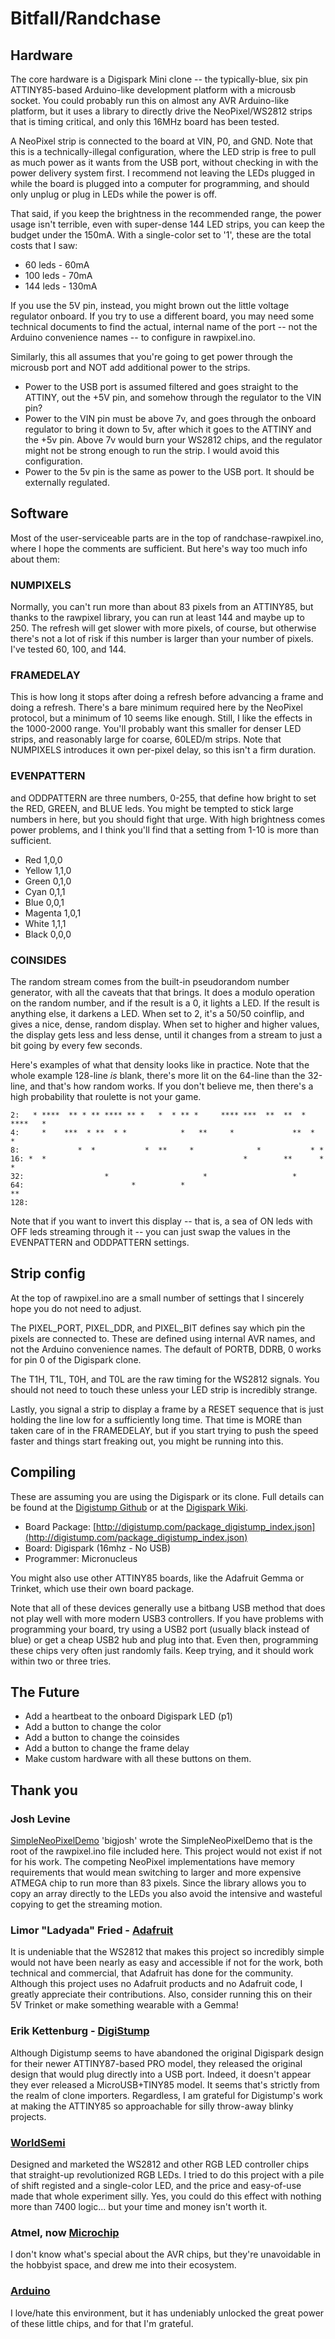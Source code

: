 # Bitfall/Randchase

## Hardware
The core hardware is a Digispark Mini clone -- the typically-blue, six pin ATTINY85-based Arduino-like development platform with a microusb socket. You could probably run this on almost any AVR Arduino-like platform, but it uses a library to directly drive the NeoPixel/WS2812 strips that is timing critical, and only this 16MHz board has been tested.

A NeoPixel strip is connected to the board at VIN, P0, and GND. Note that this is a technically-illegal configuration, where the LED strip is free to pull as much power as it wants from the USB port, without checking in with the power delivery system first. I recommend not leaving the LEDs plugged in while the board is plugged into a computer for programming, and should only unplug or plug in LEDs while the power is off.

That said, if you keep the brightness in the recommended range, the power usage isn't terrible, even with super-dense 144 LED strips, you can keep the budget under the 150mA. With a single-color set to '1', these are the total costs that I saw:

 * 60 leds - 60mA
 * 100 leds - 70mA
 * 144 leds - 130mA

If you use the 5V pin, instead, you might brown out the little voltage regulator onboard. If you try to use a different board, you may need some technical documents to find the actual, internal name of the port -- not the Arduino convenience names -- to configure in rawpixel.ino.

Similarly, this all assumes that you're going to get power through the microusb port and NOT add additional power to the strips.

 * Power to the USB port is assumed filtered and goes straight to the ATTINY, out the +5V pin, and somehow through the regulator to the VIN pin?
 * Power to the VIN pin must be above 7v, and goes through the onboard regulator to bring it down to 5v, after which it goes to the ATTINY and the +5v pin. Above 7v would burn your WS2812 chips, and the regulator might not be strong enough to run the strip. I would avoid this configuration.
 * Power to the 5v pin is the same as power to the USB port. It should be externally regulated.

## Software
Most of the user-serviceable parts are in the top of randchase-rawpixel.ino, where I hope the comments are sufficient. But here's way too much info about them:

### NUMPIXELS
Normally, you can't run more than about 83 pixels from an ATTINY85, but thanks to the rawpixel library, you can run at least 144 and maybe up to 250. The refresh will get slower with more pixels, of course, but otherwise there's not a lot of risk if this number is larger than your number of pixels.  I've tested 60, 100, and 144.

### FRAMEDELAY
This is how long it stops after doing a refresh before advancing a frame and doing a refresh.  There's a bare minimum required here by the NeoPixel protocol, but a minimum of 10 seems like enough. Still, I like the effects in the 1000-2000 range.  You'll probably want this smaller for denser LED strips, and reasonably large for coarse, 60LED/m strips. Note that NUMPIXELS introduces it own per-pixel delay, so this isn't a firm duration.

### EVENPATTERN
and ODDPATTERN are three numbers, 0-255, that define how bright to set the RED, GREEN, and BLUE leds.  You might be tempted to stick large numbers in here, but you should fight that urge. With high brightness comes power problems, and I think you'll find that a setting from 1-10 is more than sufficient.

   * Red 1,0,0
   * Yellow 1,1,0
   * Green 0,1,0
   * Cyan 0,1,1
   * Blue 0,0,1
   * Magenta 1,0,1
   * White 1,1,1
   * Black 0,0,0

### COINSIDES
The random stream comes from the built-in pseudorandom number generator, with all the caveats that that brings. It does a modulo operation on the random number, and if the result is a 0, it lights a LED.  If the result is anything else, it darkens a LED. When set to 2, it's a 50/50 coinflip, and gives a nice, dense, random display. When set to higher and higher values, the display gets less and less dense, until it changes from a stream to just a bit going by every few seconds.

Here's examples of what that density looks like in practice. Note that the whole example 128-line *is* blank, there's more lit on the 64-line than the 32-line, and that's how random works. If you don't believe me, then there's a high probability that roulette is not your game.
```
2:   * ****  ** * ** **** ** *   *  * ** *     **** ***  **  **  * ****   *
4:     *    ***  * **  * *            *   **     *             **  *       *
8:             *  *           *  **     *              *           * *
16: *  *                                            *        **      *     *
32:                  *                     *                   *
64:                        *          *                                 **
128:
```

Note that if you want to invert this display -- that is, a sea of ON leds with OFF leds streaming through it -- you can just swap the values in the EVENPATTERN and ODDPATTERN settings.

## Strip config
At the top of rawpixel.ino are a small number of settings that I sincerely hope you do not need to adjust.

The PIXEL_PORT, PIXEL_DDR, and PIXEL_BIT defines say which pin the pixels are connected to.  These are defined using internal AVR names, and not the Arduino convenience names. The default of PORTB, DDRB, 0 works for pin 0 of the Digispark clone.

The T1H, T1L, T0H, and T0L are the raw timing for the WS2812 signals. You should not need to touch these unless your LED strip is incredibly strange.

Lastly, you signal a strip to display a frame by a RESET sequence that is just holding the line low for a sufficiently long time.  That time is MORE than taken care of in the FRAMEDELAY, but if you start trying to push the speed faster and things start freaking out, you might be running into this.


## Compiling
These are assuming you are using the Digispark or its clone. Full details can be found at the [Digistump Github](https://github.com/digistump/DigistumpArduino) or at the [Digispark Wiki](http://digistump.com/wiki/digispark).

 * Board Package: [http://digistump.com/package_digistump_index.json](http://digistump.com/package_digistump_index.json)
 * Board: Digispark (16mhz - No USB)
 * Programmer: Micronucleus

You might also use other ATTINY85 boards, like the Adafruit Gemma or Trinket, which use their own board package.

Note that all of these devices generally use a bitbang USB method that does not play well with more modern USB3 controllers. If you have problems with programming your board, try using a USB2 port (usually black instead of blue) or get a cheap USB2 hub and plug into that.  Even then, programming these chips very often just randomly fails. Keep trying, and it should work within two or three tries.



## The Future
- Add a heartbeat to the onboard Digispark LED (p1)
- Add a button to change the color
- Add a button to change the coinsides
- Add a button to change the frame delay
- Make custom hardware with all these buttons on them.

## Thank you
### Josh Levine
[SimpleNeoPixelDemo](https://github.com/bigjosh/SimpleNeoPixelDemo)
'bigjosh' wrote the SimpleNeoPixelDemo that is the root of the rawpixel.ino file included here.  This project would not exist if not for his work. The competing NeoPixel implementations have memory requirements that would mean switching to larger and more expensive ATMEGA chip to run more than 83 pixels. Since the library allows you to copy an array directly to the LEDs you also avoid the intensive and wasteful copying to get the streaming motion.

### Limor "Ladyada" Fried - [Adafruit](https://adafruit.com)
It is undeniable that the WS2812 that makes this project so incredibly simple would not have been nearly as easy and accessible if not for the work, both technical and commercial, that Adafruit has done for the community. Although this project uses no Adafruit products and no Adafruit code, I greatly appreciate their contributions. Also, consider running this on their 5V Trinket or make something wearable with a Gemma!

### Erik Kettenburg - [DigiStump](http://digistump.com)
Although Digistump seems to have abandoned the original Digispark design for their newer ATTINY87-based PRO model, they released the original design that would plug directly into a USB port. Indeed, it doesn't appear they ever released a MicroUSB+TINY85 model. It seems that's strictly from the realm of clone importers. Regardless, I am grateful for Digistump's work at making the ATTINY85 so approachable for silly throw-away blinky projects.

### [WorldSemi](http://www.world-semi.com/)
Designed and marketed the WS2812 and other RGB LED controller chips that straight-up revolutionized RGB LEDs. I tried to do this project with a pile of shift registed and a single-color LED, and the price and easy-of-use made that whole experiment silly. Yes, you could do this effect with nothing more than 7400 logic... but your time and money isn't worth it.

### Atmel, now [Microchip](http://www.microchip.com/)
I don't know what's special about the AVR chips, but they're unavoidable in the hobbyist space, and drew me into their ecosystem.

### [Arduino](https://www.arduino.cc/)
I love/hate this environment, but it has undeniably unlocked the great power of these little chips, and for that I'm grateful.




